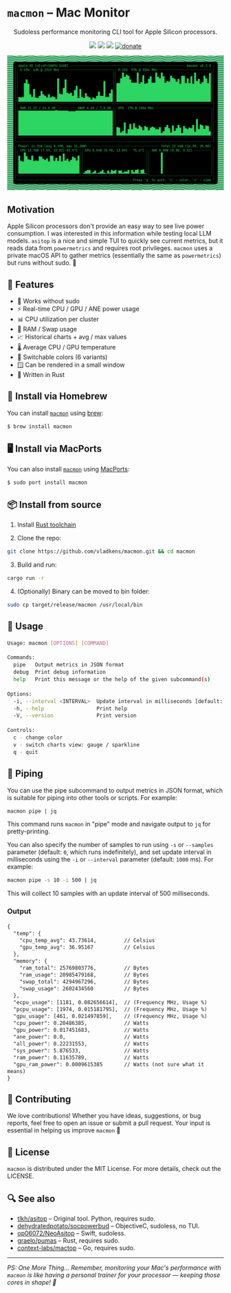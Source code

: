 # `macmon` – Mac Monitor

<div align="center">

Sudoless performance monitoring CLI tool for Apple Silicon processors.

[<img src="https://badgen.net/github/assets-dl/vladkens/macmon" />](https://github.com/vladkens/macmon/releases)
[<img src="https://badgen.net/github/release/vladkens/macmon" />](https://github.com/vladkens/macmon/releases)
[<img src="https://badgen.net/github/license/vladkens/macmon" />](https://github.com/vladkens/macmon/blob/main/LICENSE)
[<img src="https://badgen.net/static/-/buy%20me%20a%20coffee/ff813f?icon=buymeacoffee&label" alt="donate" />](https://buymeacoffee.com/vladkens)

</div>

<div align="center">
  <img src="https://github.com/vladkens/macmon/blob/assets/macmon.png?raw=true" alt="preview" />
</div>

## Motivation

Apple Silicon processors don't provide an easy way to see live power consumption. I was interested in this information while testing local LLM models. `asitop` is a nice and simple TUI to quickly see current metrics, but it reads data from `powermetrics` and requires root privileges. `macmon` uses a private macOS API to gather metrics (essentially the same as `powermetrics`) but runs without sudo. 🎉

## 🌟 Features

- 🚫 Works without sudo
- ⚡ Real-time CPU / GPU / ANE power usage
- 📊 CPU utilization per cluster
- 💾 RAM / Swap usage
- 📈 Historical charts + avg / max values
- 🌡️ Average CPU / GPU temperature
- 🎨 Switchable colors (6 variants)
- 🪟 Can be rendered in a small window
- 🦀 Written in Rust

## 🍺 Install via Homebrew

You can install [`macmon`](https://formulae.brew.sh/formula/macmon) using [brew](https://brew.sh/):

```sh
$ brew install macmon
```

## 🖥️ Install via MacPorts

You can also install [`macmon`](https://ports.macports.org/port/macmon/) using [MacPorts](https://macports.org/):

```sh
$ sudo port install macmon
```

## 📦 Install from source

1. Install [Rust toolchain](https://www.rust-lang.org/tools/install)

2. Clone the repo:

```sh
git clone https://github.com/vladkens/macmon.git && cd macmon
```

3. Build and run:

```sh
cargo run -r
```

4. (Optionally) Binary can be moved to bin folder:

```sh
sudo cp target/release/macmon /usr/local/bin
```

## 🚀 Usage

```sh
Usage: macmon [OPTIONS] [COMMAND]

Commands:
  pipe   Output metrics in JSON format
  debug  Print debug information
  help   Print this message or the help of the given subcommand(s)

Options:
  -i, --interval <INTERVAL>  Update interval in milliseconds [default: 1000]
  -h, --help                 Print help
  -V, --version              Print version

Controls:
  c - change color
  v - switch charts view: gauge / sparkline
  q - quit
```

## 🚰 Piping

You can use the pipe subcommand to output metrics in JSON format, which is suitable for piping into other tools or scripts. For example:

```sh
macmon pipe | jq
```

This command runs `macmon` in "pipe" mode and navigate output to `jq` for pretty-printing.

You can also specify the number of samples to run using `-s` or `--samples` parameter (default: `0`, which runs indefinitely), and set update interval in milliseconds using the `-i` or `--interval` parameter (default: `1000` ms). For example:

```sh
macmon pipe -s 10 -i 500 | jq
```

This will collect 10 samples with an update interval of 500 milliseconds.

### Output

```jsonc
{
  "temp": {
    "cpu_temp_avg": 43.73614,         // Celsius
    "gpu_temp_avg": 36.95167          // Celsius
  },
  "memory": {
    "ram_total": 25769803776,         // Bytes
    "ram_usage": 20985479168,         // Bytes
    "swap_total": 4294967296,         // Bytes
    "swap_usage": 2602434560          // Bytes
  },
  "ecpu_usage": [1181, 0.082656614],  // (Frequency MHz, Usage %)
  "pcpu_usage": [1974, 0.015181795],  // (Frequency MHz, Usage %)
  "gpu_usage": [461, 0.021497859],    // (Frequency MHz, Usage %)
  "cpu_power": 0.20486385,            // Watts
  "gpu_power": 0.017451683,           // Watts
  "ane_power": 0.0,                   // Watts
  "all_power": 0.22231553,            // Watts
  "sys_power": 5.876533,              // Watts
  "ram_power": 0.11635789,            // Watts
  "gpu_ram_power": 0.0009615385       // Watts (not sure what it means)
}
```

## 🤝 Contributing
We love contributions! Whether you have ideas, suggestions, or bug reports, feel free to open an issue or submit a pull request. Your input is essential in helping us improve `macmon` 💪

## 📝 License
`macmon` is distributed under the MIT License. For more details, check out the LICENSE.

## 🔍 See also
- [tlkh/asitop](https://github.com/tlkh/asitop) – Original tool. Python, requires sudo.
- [dehydratedpotato/socpowerbud](https://github.com/dehydratedpotato/socpowerbud) – ObjectiveC, sudoless, no TUI.
- [op06072/NeoAsitop](https://github.com/op06072/NeoAsitop) – Swift, sudoless.
- [graelo/pumas](https://github.com/graelo/pumas) – Rust, requires sudo.
- [context-labs/mactop](https://github.com/context-labs/mactop) – Go, requires sudo.

---

*PS: One More Thing... Remember, monitoring your Mac's performance with `macmon` is like having a personal trainer for your processor — keeping those cores in shape! 💪*
